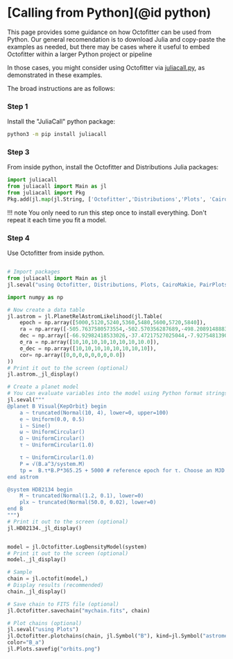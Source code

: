 # [Calling from Python](@id python)

This page provides some guidance on how Octofitter can be used from Python. 
Our general recomendation is to download Julia and copy-paste the examples as needed, but there may be cases where it useful to embed Octofitter within a larger Python project or pipeline

In those cases, you might consider using Octofitter via [juliacall.py](https://pyjulia.readthedocs.io/en/stable/index.html), as demonstrated in these examples.

The broad instructions are as follows:

### Step 1
Install the "JuliaCall" python package:
```bash
python3 -m pip install juliacall
```

### Step 3
From inside python, install the Octofitter and Distributions Julia packages:
```python
import juliacall
from juliacall import Main as jl
from juliacall import Pkg
Pkg.add(jl.map(jl.String, ['Octofitter','Distributions','Plots', 'CairoMakie', 'PairPlots']))
```

!!! note You only need to run this step once to install everything. Don't repeat it each time you fit a model.

### Step 4 
Use Octofitter from inside python.

```python

# Import packages
from juliacall import Main as jl
jl.seval("using Octofitter, Distributions, Plots, CairoMakie, PairPlots")

import numpy as np

# Now create a data table
jl.astrom = jl.PlanetRelAstromLikelihood(jl.Table(
    epoch = np.array([5000,5120,5240,5360,5480,5600,5720,5840]),
    ra = np.array([-505.7637580573554,-502.570356287689,-498.2089148883798,-492.67768482682357,-485.9770335870402,-478.1095526888573,-469.0801731788123,-458.89628893460525]),
    dec = np.array([-66.92982418533026,-37.47217527025044,-7.927548139010479,21.63557115669823,51.147204404903704,80.53589069730698,109.72870493064629,138.65128697876773]),
    σ_ra = np.array([10,10,10,10,10,10,10,10.0]),
	σ_dec = np.array([10,10,10,10,10,10,10,10]),
	cor= np.array([0,0,0,0,0,0,0,0.0])
))
# Print it out to the screen (optional)
jl.astrom._jl_display()

# Create a planet model
# You can evaluate variables into the model using Python format strings
jl.seval("""
@planet B Visual{KepOrbit} begin
    a ~ truncated(Normal(10, 4), lower=0, upper=100)
    e ~ Uniform(0.0, 0.5)
    i ~ Sine()
    ω ~ UniformCircular()
    Ω ~ UniformCircular()
    τ ~ UniformCircular(1.0)

    τ ~ UniformCircular(1.0)
    P = √(B.a^3/system.M)
    tp =  B.τ*B.P*365.25 + 5000 # reference epoch for τ. Choose an MJD date near your data.
end astrom

@system HD82134 begin
    M ~ truncated(Normal(1.2, 0.1), lower=0)
    plx ~ truncated(Normal(50.0, 0.02), lower=0)
end B
""")
# Print it out to the screen (optional)
jl.HD82134._jl_display()


model = jl.Octofitter.LogDensityModel(system)
# Print it out to the screen (optional)
model._jl_display()

# Sample
chain = jl.octofit(model,)
# Display results (recommended)
chain._jl_display()

# Save chain to FITS file (optional)
jl.Octofitter.savechain("mychain.fits", chain)

# Plot chains (optional)
jl.seval("using Plots")
jl.Octofitter.plotchains(chain, jl.Symbol("B"), kind=jl.Symbol("astrometry"), 
color="B_a")
jl.Plots.savefig("orbits.png")
```
